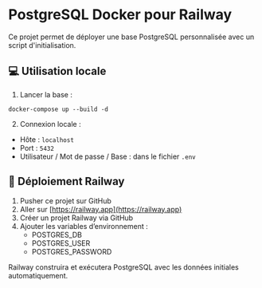 # PostgreSQL Docker pour Railway

Ce projet permet de déployer une base PostgreSQL personnalisée avec un script d'initialisation.

## 💻 Utilisation locale

1. Lancer la base :

```
docker-compose up --build -d
```

2. Connexion locale :

- Hôte : `localhost`
- Port : `5432`
- Utilisateur / Mot de passe / Base : dans le fichier `.env`

## 🚀 Déploiement Railway

1. Pusher ce projet sur GitHub
2. Aller sur [https://railway.app](https://railway.app)
3. Créer un projet Railway via GitHub
4. Ajouter les variables d’environnement :
   - POSTGRES_DB
   - POSTGRES_USER
   - POSTGRES_PASSWORD

Railway construira et exécutera PostgreSQL avec les données initiales automatiquement.
